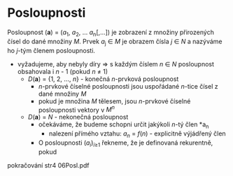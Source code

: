 # Posloupnosti

Posloupnost (**a**) = (_a_<sub>1</sub>, _a_<sub>2</sub>, ... _a_<sub>n</sub>[,...]) je zobrazení z množiny přirozených čísel do dané množiny _M_. Prvek _a_<sub>j</sub> ∈ _M_ je obrazem čísla _j_ ∈ _N_ a nazýváme ho _j_-tým členem posloupnosti.

- vyžadujeme, aby nebyly díry => s každým číslem _n_ ∈ _N_ posloupnost obsahovala i _n_ - 1 (pokud _n_ ≠ 1)
  - _D_(**a**) = {1, 2, ..., _n_} - konečná _n_-prvková posloupnost
    - _n_-prvkové číselné posloupnosti jsou uspořádané _n_-tice čísel z dané množiny _M_
    - pokud je množina _M_ tělesem, jsou _n_-prvkové číselné posloupnosti vektory v _M<sup>n</sup>_
  - _D_(**a**) = _N_ - nekonečná posloupnost
    - očekáváme, že budeme schopni určit jakýkoli _n_-tý člen \*a<sub>n</sub>
      - nalezení přímého vztahu: _a<sub>n</sub>_ = _f_(_n_) - explicitně výjádřený člen
    - O posloupnosti (_a<sub>i</sub>_)<sub>*i*≥1</sub> řekneme, že je definovaná rekurentně, pokud

pokračování str4 06Posl.pdf
